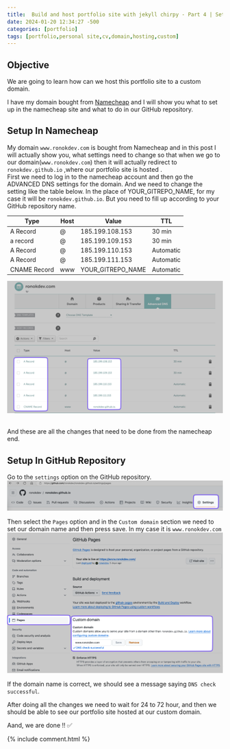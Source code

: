 ```yaml
---
title:  Build and host portfolio site with jekyll chirpy - Part 4 | Set Custom Domain
date: 2024-01-20 12:34:27 -500
categories: [portfolio]
tags: [portfolio,personal site,cv,domain,hosting,custom]
---
```


## Objective
We are going to learn how can we host this portfolio site to a custom domain.

I have my domain bought from [Namecheap](https://www.namecheap.com/) and I will show you what to set up in the namecheap site and what to do in our GitHub repository. 


## Setup In Namecheap
My domain `www.ronokdev.com` is bought from Namecheap and in this post I will actually show you, what settings need to change so that when we go to our domain(`www.ronokdev.com`) then it will actually redirect to `ronokdev.github.io` ,where our portfolio site is hosted .
<br>
First we need to log in to the namecheap account and then go the ADVANCED DNS settings for the domain. And we need to change the setting like the table below. In the place of YOUR_GITREPO_NAME, for my case it will be `ronokdev.github.io`. But you need to fill up according to your GitHub repository name.

| Type      | Host | Value             | TTL    |
|-----------|------|-------------------|--------|
| A Record  | @    | 185.199.108.153   | 30 min |
| a record  | @    | 185.199.109.153   | 30 min  |
| A Record  | @    | 185.199.110.153   | Automatic |
| A Record  | @    | 185.199.111.153   | Automatic|
| CNAME Record | www  | YOUR_GITREPO_NAME |Automatic|

![1](/../assets/img/4/1.png)

<br>
And these are all the changes that need to be done from the namecheap end.


## Setup In GitHub Repository

Go to the `settings` option on the GitHub repository.
![1](/../assets/img/4/2.png)

Then select the `Pages` option and in the `Custom domain` section we need to set our domain name and then press save. In my case it is `www.ronokdev.com`
![1](/../assets/img/4/3.png)

If the domain name is correct, we should see a message saying `DNS check successful`.  

After doing all the changes we need to wait for 24 to 72 hour, and then we should be able to see our portfolio site hosted at our custom domain.

Aand, we are done !! ✅

{% include comment.html %}
